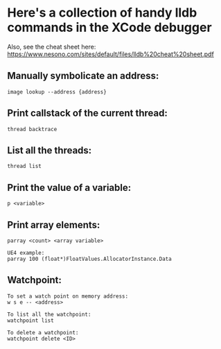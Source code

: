 # Here's a collection of handy lldb commands in the XCode debugger

Also, see the cheat sheet here: https://www.nesono.com/sites/default/files/lldb%20cheat%20sheet.pdf

## Manually symbolicate an address:
```
image lookup --address {address}
```

## Print callstack of the current thread:
```
thread backtrace
```

## List all the threads:
```
thread list
```

## Print the value of a variable:
```
p <variable>
```

## Print array elements:
```
parray <count> <array variable>

UE4 example: 
parray 100 (float*)FloatValues.AllocatorInstance.Data
```

## Watchpoint:
```
To set a watch point on memory address:
w s e -- <address>

To list all the watchpoint:
watchpoint list

To delete a watchpoint:
watchpoint delete <ID>
```
